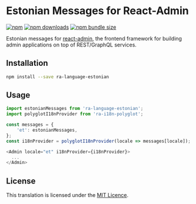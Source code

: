 # Estonian Messages for React-Admin

[![npm](https://img.shields.io/npm/v/ra-language-estonian.svg)](https://npmjs.org/package/ra-language-estonian)
[![npm downloads](https://img.shields.io/npm/dm/ra-language-estonian.svg)](https://www.npmjs.com/package/ra-language-estonian)
[![npm bundle size](https://img.shields.io/bundlephobia/minzip/ra-language-estonian.svg)](https://bundlephobia.com/result?p=ra-language-estonian)

Estonian messages for [react-admin](https://github.com/marmelab/react-admin), the frontend framework for building admin applications on top of REST/GraphQL services.

## Installation

```sh
npm install --save ra-language-estonian
```

## Usage

```js
import estonianMessages from 'ra-language-estonian';
import polyglotI18nProvider from 'ra-i18n-polyglot';

const messages = {
    'et': estonianMessages,
};
const i18nProvider = polyglotI18nProvider(locale => messages[locale]);

<Admin locale="et" i18nProvider={i18nProvider}>
  ...
</Admin>
```

## License

This translation is licensed under the [MIT Licence](LICENSE).
